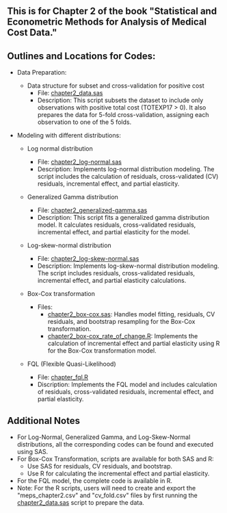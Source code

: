 ## This is for Chapter 2 of the book "Statistical and Econometric Methods for Analysis of Medical Cost Data."

## Outlines and Locations for Codes:
- Data Preparation:
  - Data structure for subset and cross-validation for positive cost 
    - File: [chapter2_data.sas](https://github.com/leiliu-bds/analysis-medical-cost/blob/main/chapter2/chapter2_data.sas)
    - Description: This script subsets the dataset to include only observations with positive total cost (TOTEXP17 > 0). It also prepares the data for 5-fold cross-validation, assigning each observation to one of the 5 folds.

- Modeling with different distributions:
  - Log normal distribution
    - File: [chapter2_log-normal.sas](https://github.com/leiliu-bds/analysis-medical-cost/blob/main/chapter2/chapter2_log-normal.sas) 
    - Description: Implements log-normal distribution modeling. The script includes the calculation of residuals, cross-validated (CV) residuals, incremental effect, and partial elasticity.

  - Generalized Gamma distribution 
    - File: [chapter2_generalized-gamma.sas](https://github.com/leiliu-bds/analysis-medical-cost/blob/main/chapter2/chapter2_generalized-gamma.sas)
    - Description: This script fits a generalized gamma distribution model. It calculates residuals, cross-validated residuals, incremental effect, and partial elasticity for the model.

  - Log-skew-normal distribution 
    - File: [chapter2_log-skew-normal.sas](https://github.com/leiliu-bds/analysis-medical-cost/blob/main/chapter2/chapter2_log-skew-normal.sas)
    - Description: Implements log-skew-normal distribution modeling. The script includes residuals, cross-validated residuals, incremental effect, and partial elasticity calculations.

  - Box-Cox transformation
    - Files: 
      - [chapter2_box-cox.sas](https://github.com/leiliu-bds/analysis-medical-cost/blob/main/chapter2/chapter2_box-cox.sas): Handles model fitting, residuals, CV residuals, and bootstrap resampling for the Box-Cox transformation. 
      - [chapter2_box-cox_rate_of_change.R](https://github.com/leiliu-bds/analysis-medical-cost/blob/main/chapter2/chapter2_box-cox_rate_of_change.R): Implements the calculation of incremental effect and partial elasticity using R for the Box-Cox transformation model.

  - FQL (Flexible Quasi-Likelihood)
    - File: [chapter_fql.R](https://github.com/leiliu-bds/analysis-medical-cost/blob/main/chapter2/chapter2_fql.R) 
    - Discription: Implements the FQL model and includes calculation of residuals, cross-validated residuals, incremental effect, and partial elasticity.

## Additional Notes
- For Log-Normal, Generalized Gamma, and Log-Skew-Normal distributions, all the corresponding codes can be found and executed using SAS.
- For Box-Cox Transformation, scripts are available for both SAS and R:
  - Use SAS for residuals, CV residuals, and bootstrap.
  - Use R for calculating the incremental effect and partial elasticity.
- For the FQL model, the complete code is available in R.
- Note: For the R scripts, users will need to create and export the "meps_chapter2.csv" and "cv_fold.csv" files by first running the [chapter2_data.sas](https://github.com/leiliu-bds/analysis-medical-cost/blob/main/chapter2/chapter2_data.sas) script to prepare the data.
